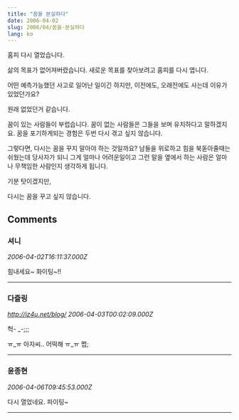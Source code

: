```yaml
---
title: "꿈을 분실하다"
date: 2006-04-02
slug: 2006/04/꿈을-분실하다
lang: ko
---
```


홈피 다시 열었습니다.

삶의 목표가 없어져버렸습니다.
새로운 목표를 찾아보려고 홈피를 다시 엽니다.

어떤 예측가능했던 사고로 일어난 일이긴 하지만,
이전에도, 오래전에도 사는데 이유가 있었던가요?

원래 없었던거 같습니다. 

꿈이 있는 사람들이 부럽습니다. 
꿈이 없는 사람들은 그들을 보며 유치하다고 말하겠지요.
꿈을 포기하게되는 경험은 두번 다시 겪고 싶지 않습니다. 

그렇다면, 다시는 꿈을 꾸지 말아야 하는 것일까요?
남들을 위로하고 힘을 북돋아줄때는 쉬웠는데
당사자가 되니 그게 얼마나 어려운일이고 그런 말을 옆에서 하는 사람은 
얼마나 무책임한 사람인지 생각하게 됩니다. 

기분 탓이겠지만, 

다시는 꿈을 꾸고 싶지 않습니다.

## Comments

### 셔니
*2006-04-02T16:11:37.000Z*

힘내세요~ 화이팅~!!

---

### 다즐링
*http://iz4u.net/blog/*
*2006-04-03T00:02:09.000Z*

헉- _-;;;

ㅠ_ㅠ 아자씨.. 어떡해 ㅠ_ㅠ 쩝;

---

### 윤종현
*2006-04-06T09:45:53.000Z*

다시 열었네요. 파이팅~

---

